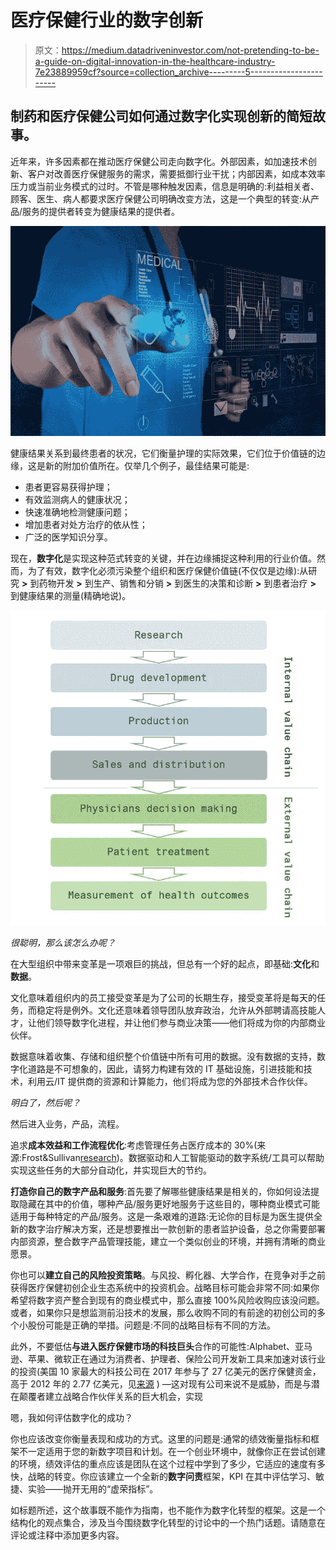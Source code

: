 # 医疗保健行业的数字创新

> 原文：<https://medium.datadriveninvestor.com/not-pretending-to-be-a-guide-on-digital-innovation-in-the-healthcare-industry-7e23889959cf?source=collection_archive---------5----------------------->

## 制药和医疗保健公司如何通过数字化实现创新的简短故事。

近年来，许多因素都在推动医疗保健公司走向数字化。外部因素，如加速技术创新、客户对改善医疗保健服务的需求，需要抵御行业干扰；内部因素，如成本效率压力或当前业务模式的过时。不管是哪种触发因素，信息是明确的:利益相关者、顾客、医生、病人都要求医疗保健公司明确改变方法，这是一个典型的转变:从产品/服务的提供者转变为健康结果的提供者。

![](img/9e85ae76d22b9be6742d05f7cd97afd9.png)

健康结果关系到最终患者的状况，它们衡量护理的实际效果，它们位于价值链的边缘，这是新的附加价值所在。仅举几个例子，最佳结果可能是:

*   患者更容易获得护理；
*   有效监测病人的健康状况；
*   快速准确地检测健康问题；
*   增加患者对处方治疗的依从性；
*   广泛的医学知识分享。

现在，**数字化**是实现这种范式转变的关键，并在边缘捕捉这种利用的行业价值。然而，为了有效，数字化必须污染整个组织和医疗保健价值链(不仅仅是边缘):从研究 **>** 到药物开发 **>** 到生产、销售和分销 **>** 到医生的决策和诊断 **>** 到患者治疗 **>** 到健康结果的测量(精确地说)。

![](img/fc63d9bfc2999ed3c794e2029238b2b5.png)

*很聪明，那么该怎么办呢？*

在大型组织中带来变革是一项艰巨的挑战，但总有一个好的起点，即基础:**文化**和**数据**。

文化意味着组织内的员工接受变革是为了公司的长期生存，接受变革将是每天的任务，而稳定将是例外。文化还意味着领导团队放弃政治，允许从外部聘请高技能人才，让他们领导数字化进程，并让他们参与商业决策——他们将成为你的内部商业伙伴。

数据意味着收集、存储和组织整个价值链中所有可用的数据。没有数据的支持，数字化道路是不可想象的，因此，请努力构建有效的 IT 基础设施，引进技能和技术，利用云/IT 提供商的资源和计算能力，他们将成为您的外部技术合作伙伴。

*明白了，然后呢？*

然后进入业务，产品，流程。

追求**成本效益和工作流程优化**:考虑管理任务占医疗成本的 30%(来源:Frost&Sullivan[research](https://ww2.frost.com/))。数据驱动和人工智能驱动的数字系统/工具可以帮助实现这些任务的大部分自动化，并实现巨大的节约。

**打造你自己的数字产品和服务**:首先要了解哪些健康结果是相关的，你如何设法提取隐藏在其中的价值，哪种产品/服务更好地服务于这些目的，哪种商业模式可能适用于每种特定的产品/服务。这是一条艰难的道路:无论你的目标是为医生提供全新的数字治疗解决方案，还是想要推出一款创新的患者监护设备，总之你需要部署内部资源，整合数字产品管理技能，建立一个类似创业的环境，并拥有清晰的商业愿景。

你也可以**建立自己的风险投资策略**。与风投、孵化器、大学合作，在竞争对手之前获得医疗保健初创企业生态系统中的投资机会。战略目标可能会非常不同:如果你希望将数字资产整合到现有的商业模式中，那么直接 100%风险收购应该没问题。或者，如果你只是想监测前沿技术的发展，那么收购不同的有前途的初创公司的多个小股份可能是正确的举措。问题是:不同的战略目标有不同的方法。

此外，不要低估**与进入医疗保健市场的科技巨头**合作的可能性:Alphabet、亚马逊、苹果、微软正在通过为消费者、护理者、保险公司开发新工具来加速对该行业的投资(美国 10 家最大的科技公司在 2017 年参与了 27 亿美元的医疗保健资金，高于 2012 年的 2.77 亿美元，见[来源](https://www.nytimes.com/2017/12/26/technology/big-tech-health-care.html) ) —这对现有公司来说不是威胁，而是与潜在颠覆者建立战略合作伙伴关系的巨大机会，实现

嗯，我如何评估数字化的成功？

你也应该改变你衡量表现和成功的方式。这里的问题是:通常的绩效衡量指标和框架不一定适用于您的新数字项目和计划。在一个创业环境中，就像你正在尝试创建的环境，绩效评估的重点应该是团队在这个过程中学到了多少，它适应的速度有多快，战略的转变。你应该建立一个全新的**数字问责**框架，KPI 在其中评估学习、敏捷、实验——抛开无用的“虚荣指标”。

如标题所述，这个故事既不能作为指南，也不能作为数字化转型的框架。这是一个结构化的观点集合，涉及当今围绕数字化转型的讨论中的一个热门话题。请随意在评论或注释中添加更多内容。